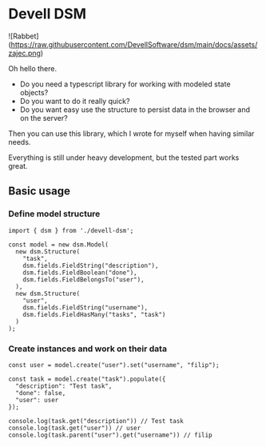 # Devell DSM

![Rabbet]
(https://raw.githubusercontent.com/DevellSoftware/dsm/main/docs/assets/zajec.png)

Oh hello there.

* Do you need a typescript library for working with modeled state objects?
* Do you want to do it really quick?
* Do you want easy use the structure to persist data in the browser and on the server?

Then you can use this library, which I wrote for myself when having similar needs.

Everything is still under heavy development, but the tested part works great.

## Basic usage

### Define model structure

```
import { dsm } from './devell-dsm';

const model = new dsm.Model(
  new dsm.Structure(
    "task",
    dsm.fields.FieldString("description"),
    dsm.fields.FieldBoolean("done"),
    dsm.fields.FieldBelongsTo("user"),
  ),
  new dsm.Structure(
    "user",
    dsm.fields.FieldString("username"),
    dsm.fields.FieldHasMany("tasks", "task")
  )
);
```

### Create instances and work on their data

```
const user = model.create("user").set("username", "filip");

const task = model.create("task").populate({
  "description": "Test task",
  "done": false,
  "user": user
});

console.log(task.get("description")) // Test task
console.log(task.get("user")) // user
console.log(task.parent("user").get("username")) // filip
```
